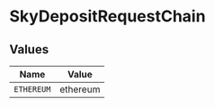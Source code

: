 # SkyDepositRequestChain


## Values

| Name       | Value      |
| ---------- | ---------- |
| `ETHEREUM` | ethereum   |